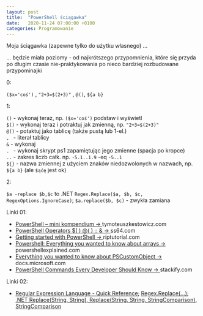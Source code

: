 ```yaml
---
layout: post
title:  "PowerShell ściągawka"
date:   2020-11-24 07:00:00 +0100
categories: Programowanie
---
```


Moja ściągawka (zapewne tylko do użytku własnego) ... 

... będzie miała poziomy - od najkrótszego przypomnienia, które się przyda po długim czasie nie-praktykowania po nieco bardziej rozbudowane przypominajki

0:

`($x='coś')` , `"2+3=$(2+3)"` , `@()`, `${a b}`



1:

`()` - wykonaj teraz, np. `($x='coś')` podstaw i wyświetl  
`$()` - wykonaj teraz i potraktuj jak zmienną, np. `"2+3=$(2+3)"`  
`@()` - potaktuj jako tablicę (także pustą lub 1-el.)  
`, `  - literał tablicy  
`&` - wykonaj  
`. `  - wykonaj skrypt ps1 zapamiętując jego zmienne (spacja po kropce)  
`..` - zakres liczb całk. np. `-5.1..1.9` -eq `-5..1`  
`${}` - nazwa zmiennej z użyciem znaków niedozwolonych w nazwach, np. `${a b}` (ale `$ąćę` jest ok)  

2:

`$a -replace $b,$c` to .NET `Regex.Replace($a, $b, $c, RegexOptions.IgnoreCase)`; `$a.replace($b, $c)` - zwykła zamiana

Linki 01:

* [PowerShell – mini kompendium -> ](http://tymoteuszkestowicz.com/2013/11/powershell-mini-kompendium/) tymoteuszkestowicz.com
* [PowerShell Operators $( ) @( ) :: & -> ](https://ss64.com/ps/syntax-operators.html) ss64.com
* [Getting started with PowerShell -> ](https://riptutorial.com/powershell) riptutorial.com
* [Powershell: Everything you wanted to know about arrays -> ](https://powershellexplained.com/2018-10-15-Powershell-arrays-Everything-you-wanted-to-know/) powershellexplained.com
* [Everything you wanted to know about PSCustomObject -> ](https://docs.microsoft.com/en-us/powershell/scripting/learn/deep-dives/everything-about-pscustomobject?view=powershell-5.1) docs.microsoft.com
* [PowerShell Commands Every Developer Should Know -> ](https://stackify.com/powershell-commands-every-developer-should-know/) stackify.com

Linki 02:

* [Regular Expression Language - Quick Reference](https://docs.microsoft.com/pl-pl/dotnet/standard/base-types/regular-expression-language-quick-reference); [Regex.Replace(...)](https://docs.microsoft.com/en-us/dotnet/api/system.text.regularexpressions.regex.replace?view=net-5.0); [.NET Replace(String, String), Replace(String, String, StringComparison)](https://docs.microsoft.com/en-us/dotnet/api/system.string.replace?redirectedfrom=MSDN&view=net-5.0#System_String_Replace_System_String_System_String_), [StringComparison](https://docs.microsoft.com/en-us/dotnet/api/system.stringcomparison?view=net-5.0)


<style> pre code {font-size: smaller;} </style>
